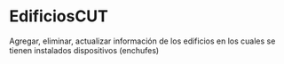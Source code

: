# EdificiosCUT
Agregar, eliminar, actualizar información de los edificios en los cuales se tienen instalados dispositivos (enchufes) 
